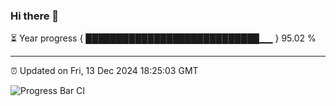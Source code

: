 ### Hi there 👋

⏳ Year progress { ████████████████████████████▁▁ } 95.02 %

---

⏰ Updated on Fri, 13 Dec 2024 18:25:03 GMT

![Progress Bar CI](https://github.com/liununu/liununu/workflows/Progress%20Bar%20CI/badge.svg)
